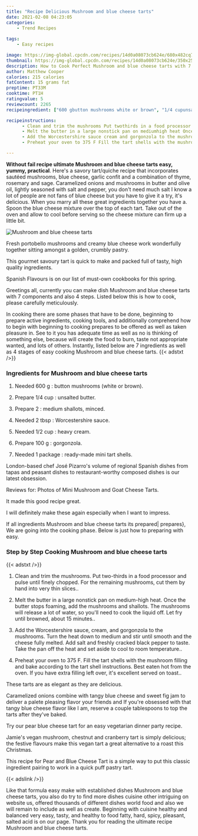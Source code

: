 ```yaml
---
title: "Recipe Delicious Mushroom and blue cheese tarts"
date: 2021-02-08 04:23:05
categories:
    - Trend Recipes
    
tags:
    - Easy recipes

image: https://img-global.cpcdn.com/recipes/14d0a08073cb624e/680x482cq70/mushroom-and-blue-cheese-tarts-recipe-main-photo.jpg
thumbnail: https://img-global.cpcdn.com/recipes/14d0a08073cb624e/350x250cq70/mushroom-and-blue-cheese-tarts-recipe-main-photo.jpg
description: How to Cook Perfect Mushroom and blue cheese tarts with 7 ingredients and 4 stages of easy cooking.
author: Matthew Cooper
calories: 215 calories
fatContent: 15 grams fat
preptime: PT33M
cooktime: PT1H
ratingvalue: 5
reviewcount: 2265
recipeingredient: ["600 gbutton mushrooms white or brown", "1/4 cupunsalted butter", "2medium shallots minced", "2 tbspWorcestershire sauce", "1/2 cupheavy cream", "100 ggorgonzola", "1 packagereadymade mini tart shells"]

recipeinstructions: 
      - Clean and trim the mushrooms Put twothirds in a food processor and pulse until finely chopped For the remaining mushrooms cut them by hand into very thin slices 
      - Melt the butter in a large nonstick pan on mediumhigh heat Once the butter stops foaming add the mushrooms and shallots The mushrooms will release a lot of water so youll need to cook the liquid off Let fry until browned about 15 minutes 
      - Add the Worcestershire sauce cream and gorgonzola to the mushrooms Turn the heat down to medium and stir until smooth and the cheese fully melted Add salt and freshly cracked black pepper to taste Take the pan off the heat and set aside to cool to room temperature 
      - Preheat your oven to 375 F Fill the tart shells with the mushroom filling and bake according to the tart shell instructions Best eaten hot from the oven If you have extra filling left over its excellent served on toast

---
```




**Without fail recipe ultimate Mushroom and blue cheese tarts easy, yummy, practical**. Here&#39;s a savory tart/quiche recipe that incorporates sautéed mushrooms, blue cheese, garlic confit and a combination of thyme, rosemary and sage. Caramelized onions and mushrooms in butter and olive oil, lightly seasoned with salt and pepper, you don&#39;t need much salt I know a lot of people are not fans of blue cheese but you have to give it a try, it&#39;s delicious. When you marry all these great ingredients together you have a. Spoon the blue cheese mixture over the top of each tart. Take out of the oven and allow to cool before serving so the cheese mixture can firm up a little bit.


![Mushroom and blue cheese tarts](https://img-global.cpcdn.com/recipes/14d0a08073cb624e/680x482cq70/mushroom-and-blue-cheese-tarts-recipe-main-photo.jpg "Mushroom and blue cheese tarts")



Fresh portobello mushrooms and creamy blue cheese work wonderfully together sitting amongst a golden, crumbly pastry.

This gourmet savoury tart is quick to make and packed full of tasty, high quality ingredients.

Spanish Flavours is on our list of must-own cookbooks for this spring.


Greetings all, currently you can make dish Mushroom and blue cheese tarts with 7 components and also 4 steps. Listed below this is how to cook, please carefully meticulously.

In cooking there are some phases that have to be done, beginning to prepare active ingredients, cooking tools, and additionally comprehend how to begin with beginning to cooking prepares to be offered as well as taken pleasure in. See to it you has adequate time as well as no is thinking of something else, because will create the food to burn, taste not appropriate wanted, and lots of others. Instantly, listed below are 7 ingredients as well as 4 stages of easy cooking Mushroom and blue cheese tarts.
{{< adstxt />}}

### Ingredients for Mushroom and blue cheese tarts


1. Needed 600 g : button mushrooms (white or brown).

1. Prepare 1/4 cup : unsalted butter.

1. Prepare 2 : medium shallots, minced.

1. Needed 2 tbsp : Worcestershire sauce.

1. Needed 1/2 cup : heavy cream.

1. Prepare 100 g : gorgonzola.

1. Needed 1 package : ready-made mini tart shells.


London-based chef José Pizarro&#39;s volume of regional Spanish dishes from tapas and peasant dishes to restaurant-worthy composed dishes is our latest obsession.

Reviews for: Photos of Mini Mushroom and Goat Cheese Tarts.

It made this good recipe great.

I will definitely make these again especially when I want to impress.


If all ingredients Mushroom and blue cheese tarts its prepared| prepares}, We are going into the cooking phase. Below is just how to preparing with easy.

### Step by Step Cooking Mushroom and blue cheese tarts

{{< adstxt />}}


1. Clean and trim the mushrooms. Put two-thirds in a food processor and pulse until finely chopped. For the remaining mushrooms, cut them by hand into very thin slices..



1. Melt the butter in a large nonstick pan on medium-high heat. Once the butter stops foaming, add the mushrooms and shallots. The mushrooms will release a lot of water, so you&#39;ll need to cook the liquid off. Let fry until browned, about 15 minutes..



1. Add the Worcestershire sauce, cream, and gorgonzola to the mushrooms. Turn the heat down to medium and stir until smooth and the cheese fully melted. Add salt and freshly cracked black pepper to taste. Take the pan off the heat and set aside to cool to room temperature..



1. Preheat your oven to 375 F. Fill the tart shells with the mushroom filling and bake according to the tart shell instructions. Best eaten hot from the oven. If you have extra filling left over, it&#39;s excellent served on toast..




These tarts are as elegant as they are delicious.

Caramelized onions combine with tangy blue cheese and sweet fig jam to deliver a palete pleasing flavor your friends and If you&#39;re obsessed with that tangy blue cheese flavor like I am, reserve a couple tablespoons to top the tarts after they&#39;ve baked.

Try our pear blue cheese tart for an easy vegetarian dinner party recipe.

Jamie&#39;s vegan mushroom, chestnut and cranberry tart is simply delicious; the festive flavours make this vegan tart a great alternative to a roast this Christmas.

This recipe for Pear and Blue Cheese Tart is a simple way to put this classic ingredient pairing to work in a quick puff pastry tart.


{{< adslink />}}

Like that formula easy make with established dishes Mushroom and blue cheese tarts, you also do try to find more dishes cuisine other intriguing on website us, offered thousands of different dishes world food and also we will remain to include as well as create. Beginning with cuisine healthy and balanced very easy, tasty, and healthy to food fatty, hard, spicy, pleasant, salted acid is on our page. Thank you for reading the ultimate recipe Mushroom and blue cheese tarts.
